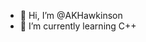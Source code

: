 - 👋 Hi, I’m @AKHawkinson
- 🌱 I’m currently learning C++

<!---
AKHawkinson/AKHawkinson is a ✨ special ✨ repository because its `README.md` (this file) appears on your GitHub profile.
You can click the Preview link to take a look at your changes.
--->
